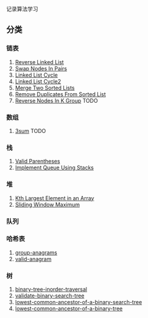 记录算法学习

## 分类

### 链表
1. [Reverse Linked List](src/main/java/com/aheizi/linked_list/ReverseLinkedList.java)
2. [Swap Nodes In Pairs](src/main/java/com/aheizi/linked_list/SwapNodesInPairs.java)
3. [Linked List Cycle](src/main/java/com/aheizi/linked_list/LinkedListCycle.java)
4. [Linked List Cycle2](src/main/java/com/aheizi/linked_list/LinkedListCycle2.java)
5. [Merge Two Sorted Lists](src/main/java/com/aheizi/linked_list/MergeTwoSortedLists.java)
6. [Remove Duplicates From Sorted List](src/main/java/com/aheizi/linked_list/RemoveDuplicatesFromSortedList.java)
7. [Reverse Nodes In K Group](src/main/java/com/aheizi/linked_list/ReverseNodesInKGroup.java) TODO

### 数组
1. [3sum](src/main/java/com/aheizi/array/Sum3.java) TODO

### 栈
1. [Valid Parentheses](src/main/java/com/aheizi/stack/ValidParentheses.java) 
2. [Implement Queue Using Stacks](src/main/java/com/aheizi/stack/ImplementQueueUsingStacks.java)

### 堆
1. [Kth Largest Element in an Array](src/main/java/com/aheizi/heap/KthLargestElementInArray.java)
2. [Sliding Window Maximum](src/main/java/com/aheizi/heap/SlidingWindowMaximum.java)

### 队列

### 哈希表
1. [group-anagrams](src/main/java/com/aheizi/hash_table/GroupAnagrams.java)
2. [valid-anagram](src/main/java/com/aheizi/hash_table/ValidAnagram.java)

### 树
1. [binary-tree-inorder-traversal](src/main/java/com/aheizi/tree/BinaryTreeInorderTraversal.java)
2. [validate-binary-search-tree](src/main/java/com/aheizi/tree/ValidateBinarySearchTree.java)
3. [lowest-common-ancestor-of-a-binary-search-tree](src/main/java/com/aheizi/tree/LowestCommonAncestorOfABinarySearchTree.java)
4. [lowest-common-ancestor-of-a-binary-tree](src/main/java/com/aheizi/tree/LowestCommonAncestorOfABinaryTree.java)
